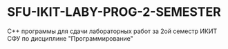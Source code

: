 # SFU-IKIT-LABY-PROG-2-SEMESTER
C++ программы для  сдачи лабораторных работ за 2ой семестр ИКИТ СФУ по дисциплине "Программирование"
